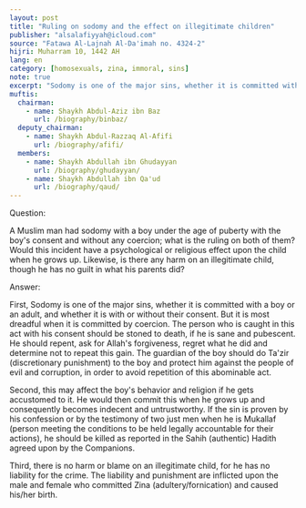```yaml
---
layout: post
title: "Ruling on sodomy and the effect on illegitimate children"
publisher: "alsalafiyyah@icloud.com"
source: "Fatawa Al-Lajnah Al-Da'imah no. 4324-2"
hijri: Muharram 10, 1442 AH
lang: en
category: [homosexuals, zina, immoral, sins]
note: true
excerpt: "Sodomy is one of the major sins, whether it is committed with a boy or an adult, and whether it is with or without their consent."
muftis:
  chairman: 
    - name: Shaykh Abdul-Aziz ibn Baz
      url: /biography/binbaz/
  deputy_chairman:
    - name: Shaykh Abdul-Razzaq Al-Afifi
      url: /biography/afifi/
  members: 
    - name: Shaykh Abdullah ibn Ghudayyan
      url: /biography/ghudayyan/
    - name: Shaykh Abdullah ibn Qa'ud
      url: /biography/qaud/
---
```


Question: 

A Muslim man had sodomy with a boy under the age of puberty with the boy's consent and without any coercion; what is the ruling on both of them? Would this incident have a psychological or religious effect upon the child when he grows up. Likewise, is there any harm on an illegitimate child, though he has no guilt in what his parents did?

Answer:

First, Sodomy is one of the major sins, whether it is committed with a boy or an adult, and whether it is with or without their consent. But it is most dreadful when it is committed by coercion. The person who is caught in this act with his consent should be stoned to death, if he is sane and pubescent. He should repent, ask for Allah's forgiveness, regret what he did and determine not to repeat this gain. The guardian of the boy should do Ta'zir (discretionary punishment) to the boy and protect him against the people of evil and corruption, in order to avoid repetition of this abominable act.

Second, this may affect the boy's behavior and religion if he gets accustomed to it. He would then commit this when he grows up and consequently becomes indecent and untrustworthy. If the sin is proven by his confession or by the testimony of two just men when he is Mukallaf (person meeting the conditions to be held legally accountable for their actions), he should be killed as reported in the Sahih (authentic) Hadith agreed upon by the Companions.

Third, there is no harm or blame on an illegitimate child, for he has no liability for the crime. The liability and punishment are inflicted upon the male and female who committed Zina (adultery/fornication) and caused his/her birth.

